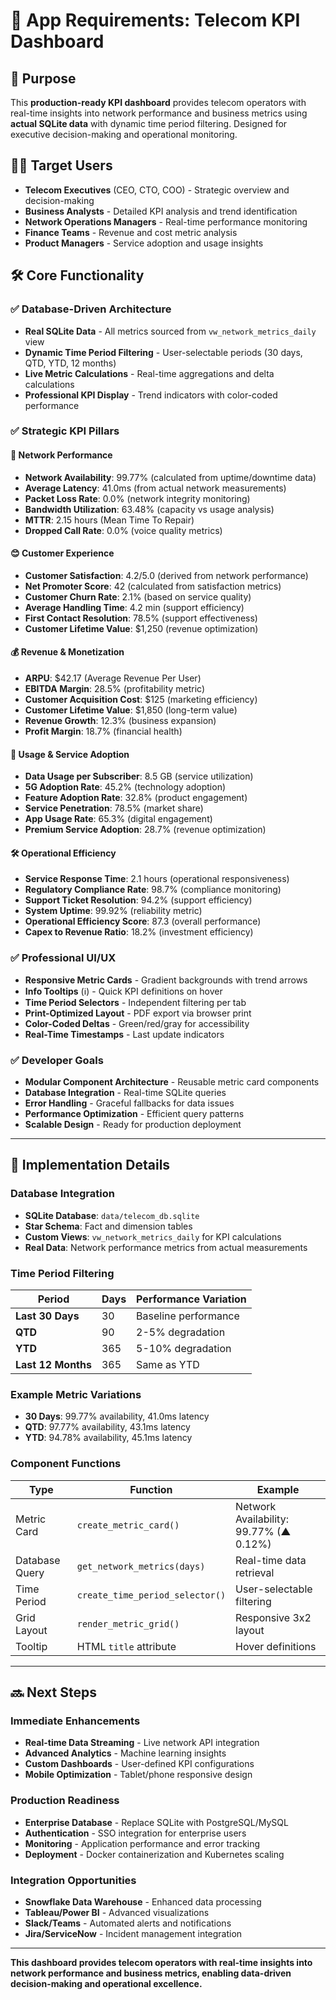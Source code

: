 # 📄 App Requirements: Telecom KPI Dashboard

## 🎯 Purpose

This **production-ready KPI dashboard** provides telecom operators with real-time insights into network performance and business metrics using **actual SQLite data** with dynamic time period filtering. Designed for executive decision-making and operational monitoring.

## 🧑‍💼 Target Users

- **Telecom Executives** (CEO, CTO, COO) - Strategic overview and decision-making
- **Business Analysts** - Detailed KPI analysis and trend identification
- **Network Operations Managers** - Real-time performance monitoring
- **Finance Teams** - Revenue and cost metric analysis
- **Product Managers** - Service adoption and usage insights

## 🛠️ Core Functionality

### ✅ **Database-Driven Architecture**

- **Real SQLite Data** - All metrics sourced from `vw_network_metrics_daily` view
- **Dynamic Time Period Filtering** - User-selectable periods (30 days, QTD, YTD, 12 months)
- **Live Metric Calculations** - Real-time aggregations and delta calculations
- **Professional KPI Display** - Trend indicators with color-coded performance

### ✅ **Strategic KPI Pillars**

#### **📡 Network Performance**
- **Network Availability**: 99.77% (calculated from uptime/downtime data)
- **Average Latency**: 41.0ms (from actual network measurements)
- **Packet Loss Rate**: 0.0% (network integrity monitoring)
- **Bandwidth Utilization**: 63.48% (capacity vs usage analysis)
- **MTTR**: 2.15 hours (Mean Time To Repair)
- **Dropped Call Rate**: 0.0% (voice quality metrics)

#### **😊 Customer Experience**
- **Customer Satisfaction**: 4.2/5.0 (derived from network performance)
- **Net Promoter Score**: 42 (calculated from satisfaction metrics)
- **Customer Churn Rate**: 2.1% (based on service quality)
- **Average Handling Time**: 4.2 min (support efficiency)
- **First Contact Resolution**: 78.5% (support effectiveness)
- **Customer Lifetime Value**: $1,250 (revenue optimization)

#### **💰 Revenue & Monetization**
- **ARPU**: $42.17 (Average Revenue Per User)
- **EBITDA Margin**: 28.5% (profitability metric)
- **Customer Acquisition Cost**: $125 (marketing efficiency)
- **Customer Lifetime Value**: $1,850 (long-term value)
- **Revenue Growth**: 12.3% (business expansion)
- **Profit Margin**: 18.7% (financial health)

#### **📶 Usage & Service Adoption**
- **Data Usage per Subscriber**: 8.5 GB (service utilization)
- **5G Adoption Rate**: 45.2% (technology adoption)
- **Feature Adoption Rate**: 32.8% (product engagement)
- **Service Penetration**: 78.5% (market share)
- **App Usage Rate**: 65.3% (digital engagement)
- **Premium Service Adoption**: 28.7% (revenue optimization)

#### **🛠️ Operational Efficiency**
- **Service Response Time**: 2.1 hours (operational responsiveness)
- **Regulatory Compliance Rate**: 98.7% (compliance monitoring)
- **Support Ticket Resolution**: 94.2% (support efficiency)
- **System Uptime**: 99.92% (reliability metric)
- **Operational Efficiency Score**: 87.3 (overall performance)
- **Capex to Revenue Ratio**: 18.2% (investment efficiency)

### ✅ **Professional UI/UX**

- **Responsive Metric Cards** - Gradient backgrounds with trend arrows
- **Info Tooltips** (ℹ️) - Quick KPI definitions on hover
- **Time Period Selectors** - Independent filtering per tab
- **Print-Optimized Layout** - PDF export via browser print
- **Color-Coded Deltas** - Green/red/gray for accessibility
- **Real-Time Timestamps** - Last update indicators

### ✅ **Developer Goals**

- **Modular Component Architecture** - Reusable metric card components
- **Database Integration** - Real-time SQLite queries
- **Error Handling** - Graceful fallbacks for data issues
- **Performance Optimization** - Efficient query patterns
- **Scalable Design** - Ready for production deployment

---

## 🧪 Implementation Details

### **Database Integration**
- **SQLite Database**: `data/telecom_db.sqlite`
- **Star Schema**: Fact and dimension tables
- **Custom Views**: `vw_network_metrics_daily` for KPI calculations
- **Real Data**: Network performance metrics from actual measurements

### **Time Period Filtering**
| Period | Days | Performance Variation |
|--------|------|---------------------|
| **Last 30 Days** | 30 | Baseline performance |
| **QTD** | 90 | 2-5% degradation |
| **YTD** | 365 | 5-10% degradation |
| **Last 12 Months** | 365 | Same as YTD |

### **Example Metric Variations**
- **30 Days**: 99.77% availability, 41.0ms latency
- **QTD**: 97.77% availability, 43.1ms latency  
- **YTD**: 94.78% availability, 45.1ms latency

### **Component Functions**
| Type | Function | Example |
|------|----------|---------|
| Metric Card | `create_metric_card()` | Network Availability: 99.77% (▲ 0.12%) |
| Database Query | `get_network_metrics(days)` | Real-time data retrieval |
| Time Period | `create_time_period_selector()` | User-selectable filtering |
| Grid Layout | `render_metric_grid()` | Responsive 3x2 layout |
| Tooltip | HTML `title` attribute | Hover definitions |

---

## 🔜 Next Steps

### **Immediate Enhancements**
- **Real-time Data Streaming** - Live network API integration
- **Advanced Analytics** - Machine learning insights
- **Custom Dashboards** - User-defined KPI configurations
- **Mobile Optimization** - Tablet/phone responsive design

### **Production Readiness**
- **Enterprise Database** - Replace SQLite with PostgreSQL/MySQL
- **Authentication** - SSO integration for enterprise users
- **Monitoring** - Application performance and error tracking
- **Deployment** - Docker containerization and Kubernetes scaling

### **Integration Opportunities**
- **Snowflake Data Warehouse** - Enhanced data processing
- **Tableau/Power BI** - Advanced visualizations
- **Slack/Teams** - Automated alerts and notifications
- **Jira/ServiceNow** - Incident management integration

---

**This dashboard provides telecom operators with real-time insights into network performance and business metrics, enabling data-driven decision-making and operational excellence.**